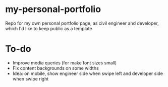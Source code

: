 # my-personal-portfolio
Repo for my own personal portfolio page, as civil engineer and developer, which I'd like to keep public as a template

# To-do
- Improve media queries (for make font sizes small)
- Fix content backgrounds on some widths
- Idea: on mobile, show engineer side when swipe left and developer side when swipe right